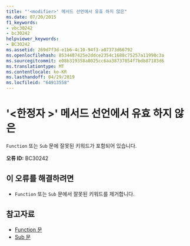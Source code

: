 ```yaml
---
title: "'<modifier>' 메서드 선언에서 유효 하지 않은"
ms.date: 07/20/2015
f1_keywords:
- vbc30242
- bc30242
helpviewer_keywords:
- BC30242
ms.assetid: 269d7f3d-e1b6-4c10-94f3-a07373d66792
ms.openlocfilehash: 8534487425e2ddce2354c1688c75257a11998c3a
ms.sourcegitcommit: e08b319358a8025cc6aa38737854f7bdb87183d6
ms.translationtype: MT
ms.contentlocale: ko-KR
ms.lasthandoff: 04/29/2019
ms.locfileid: "64913558"
---
```

# <a name="modifier-is-not-valid-on-a-method-declaration"></a>'\<한정자 >' 메서드 선언에서 유효 하지 않은
`Function` 또는 `Sub` 문에 잘못된 키워드가 포함되어 있습니다.  
  
 **오류 ID:** BC30242  
  
## <a name="to-correct-this-error"></a>이 오류를 해결하려면  
  
- `Function` 또는 `Sub` 문에서 잘못된 키워드를 제거합니다.  
  
## <a name="see-also"></a>참고자료

- [Function 문](../../visual-basic/language-reference/statements/function-statement.md)
- [Sub 문](../../visual-basic/language-reference/statements/sub-statement.md)
